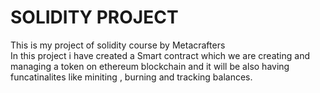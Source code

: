 # SOLIDITY PROJECT
This is my project of solidity course by Metacrafters
<br>
In this project i have created a Smart contract which we are creating and managing a token on ethereum blockchain 
and it will be also having funcatinalites like miniting , burning and tracking balances.
